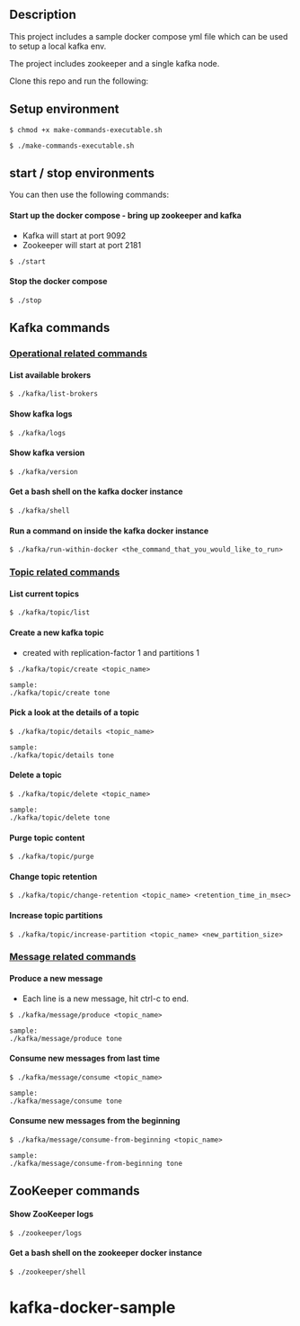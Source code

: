 ## Description

This project includes a sample docker compose yml file which can be used to setup a local kafka env.

The project includes zookeeper and a single kafka node.

Clone this repo and run the following:

## Setup environment
```
$ chmod +x make-commands-executable.sh

$ ./make-commands-executable.sh
```
## start / stop environments

You can then use the following commands:

#### Start up the docker compose - bring up zookeeper and kafka
* Kafka will start at port 9092
* Zookeeper will start at port 2181

```
$ ./start
```

#### Stop the docker compose
```
$ ./stop
```


## Kafka commands

### <U>Operational related commands</U>

#### List available brokers
```
$ ./kafka/list-brokers
```
#### Show kafka logs
```
$ ./kafka/logs
```
#### Show kafka version
```
$ ./kafka/version
```
#### Get a bash shell on the kafka docker instance
```
$ ./kafka/shell
```
#### Run a command on inside the kafka docker instance
```
$ ./kafka/run-within-docker <the_command_that_you_would_like_to_run>
```
### <U>Topic related commands</U>

#### List current topics
```
$ ./kafka/topic/list
```
#### Create a new kafka topic
* created with replication-factor 1 and partitions 1
```
$ ./kafka/topic/create <topic_name>

sample:
./kafka/topic/create tone
```
#### Pick a look at the details of a topic
```
$ ./kafka/topic/details <topic_name>

sample:
./kafka/topic/details tone
```
#### Delete a topic
```
$ ./kafka/topic/delete <topic_name>

sample:
./kafka/topic/delete tone
```
#### Purge topic content
```
$ ./kafka/topic/purge
```
#### Change topic retention
```
$ ./kafka/topic/change-retention <topic_name> <retention_time_in_msec>
```
#### Increase topic partitions
```
$ ./kafka/topic/increase-partition <topic_name> <new_partition_size>
```
### <U>Message related commands</U>
#### Produce a new message
* Each line is a new message, hit ctrl-c to end.
```
$ ./kafka/message/produce <topic_name>

sample:
./kafka/message/produce tone
```
#### Consume new messages from last time
```
$ ./kafka/message/consume <topic_name>

sample:
./kafka/message/consume tone
```
#### Consume new messages from the beginning
```
$ ./kafka/message/consume-from-beginning <topic_name>

sample:
./kafka/message/consume-from-beginning tone
```


## ZooKeeper commands

#### Show ZooKeeper logs
```
$ ./zookeeper/logs
```
#### Get a bash shell on the zookeeper docker instance
```
$ ./zookeeper/shell
```

# kafka-docker-sample
